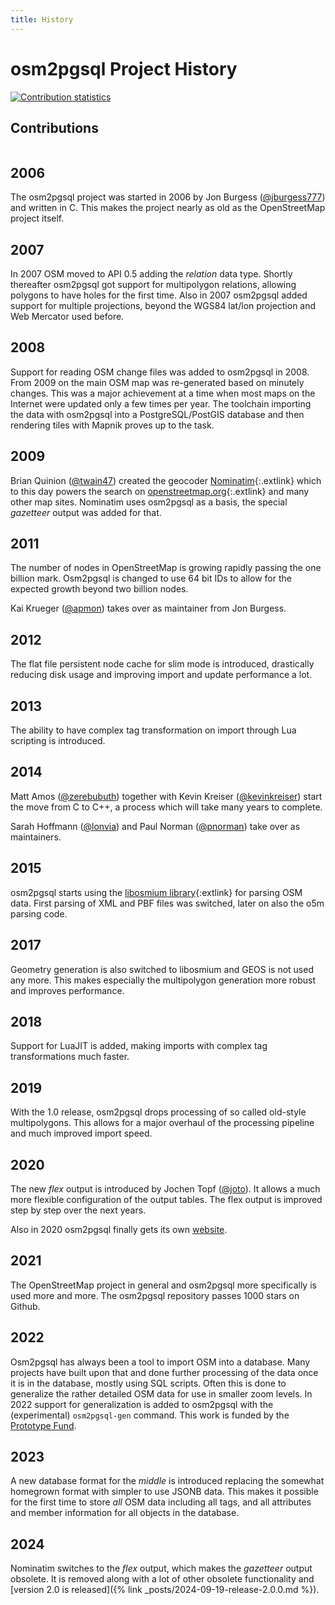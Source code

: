 ```yaml
---
title: History
---
```


# osm2pgsql Project History

<p class="history-chart"><a href="https://github.com/osm2pgsql-dev/osm2pgsql/graphs/contributors"><img src="{% link about/history/contributors.png %}" alt="Contribution statistics" title="Contribution statistics"/></a></p>

<div class="contributors-list">
    <h2>Contributions</h2>
    <table>
        <tbody id="contributor-table"></tbody>
    </table>
</div>

<div class="history" markdown="1">

## 2006

The osm2pgsql project was started in 2006 by Jon Burgess
([@jburgess777](https://github.com/jburgess777)) and written in C.
This makes the project nearly as old as the OpenStreetMap project itself.

## 2007

In 2007 OSM moved to API 0.5 adding the *relation* data type. Shortly
thereafter osm2pgsql got support for multipolygon relations, allowing polygons
to have holes for the first time. Also in 2007 osm2pgsql added support for
multiple projections, beyond the WGS84 lat/lon projection and Web Mercator used
before.

## 2008

Support for reading OSM change files was added to osm2pgsql in 2008. From 2009
on the main OSM map was re-generated based on minutely changes. This was a
major achievement at a time when most maps on the Internet were updated only a
few times per year. The toolchain importing the data with osm2pgsql into a
PostgreSQL/PostGIS database and then rendering tiles with Mapnik proves up to
the task.

## 2009

Brian Quinion ([@twain47](https://github.com/twain47)) created
the geocoder [Nominatim](https://nominatim.org/){:.extlink} which to this day
powers the search on
[openstreetmap.org](https://www.openstreetmap.org/){:.extlink} and many other
map sites. Nominatim uses osm2pgsql as a basis, the special *gazetteer* output
was added for that.

## 2011

The number of nodes in OpenStreetMap is growing rapidly passing the one billion
mark. Osm2pgsql is changed to use 64 bit IDs to allow for the
expected growth beyond two billion nodes.

Kai Krueger ([@apmon](https://github.com/apmon/)) takes over as maintainer
from Jon Burgess.

## 2012

The flat file persistent node cache for slim mode is introduced, drastically
reducing disk usage and improving import and update performance a lot.

## 2013

The ability to have complex tag transformation on import through Lua scripting
is introduced.

## 2014

Matt Amos ([@zerebubuth](https://github.com/zerebubuth))
together with Kevin Kreiser ([@kevinkreiser](https://github.com/kevinkreiser/))
start the move from C to C++, a process which will take many years to complete.

Sarah Hoffmann ([@lonvia](https://github.com/lonvia)) and
Paul Norman ([@pnorman](https://github.com/pnorman)) take over as maintainers.

## 2015

osm2pgsql starts using the [libosmium
library](https://osmcode.org/libosmium){:extlink} for parsing OSM data.
First parsing of XML and PBF files was switched, later on also the o5m parsing
code.

## 2017

Geometry generation is also switched to libosmium and GEOS is not used any
more. This makes especially the multipolygon generation more robust and
improves performance.

## 2018

Support for LuaJIT is added, making imports with complex tag transformations
much faster.

## 2019

With the 1.0 release, osm2pgsql drops processing of so called old-style
multipolygons. This allows for a major overhaul of the processing pipeline
and much improved import speed.

## 2020

The new *flex* output is introduced by Jochen Topf
([@joto](https://github.com/joto)). It allows a much more flexible
configuration of the output tables. The flex output is improved step by step
over the next years.

Also in 2020 osm2pgsql finally gets its own [website](https://osm2pgsql.org/).

## 2021

The OpenStreetMap project in general and osm2pgsql more specifically is used
more and more. The osm2pgsql repository passes 1000 stars on Github.

## 2022

Osm2pgsql has always been a tool to import OSM into a database. Many projects
have built upon that and done further processing of the data once it is in
the database, mostly using SQL scripts. Often this is done to generalize the
rather detailed OSM data for use in smaller zoom levels. In 2022 support for
generalization is added to osm2pgsql with the (experimental) `osm2pgsql-gen`
command. This work is funded by the [Prototype Fund](https://prototypefund.de/).

## 2023

A new database format for the *middle* is introduced replacing the somewhat
homegrown format with simpler to use JSONB data. This makes it possible for the
first time to store *all* OSM data including all tags, and all attributes and
member information for all objects in the database.

## 2024

Nominatim switches to the *flex* output, which makes the *gazetteer* output
obsolete. It is removed along with a lot of other obsolete functionality and
[version 2.0 is released]({% link _posts/2024-09-19-release-2.0.0.md %}).

</div>

<script>
const url = 'https://api.github.com/repos/osm2pgsql-dev/osm2pgsql/contributors';
const el = document.getElementById('contributor-table');
fetch(url)
  .then( (response) => {
    if (!response.ok) {
      throw new Error('HTTP error! Status: ${response.status}');
    }

    return response.json();
  })
  .then( (data) => {
    console.log(data);
    for (contributor of data) {
      el.innerHTML += '<tr><td><a href="' + contributor.html_url +
                      '"><img src="' + contributor.avatar_url +
                      '"/></a></td><td><a href="' + contributor.html_url + '">' +
                      contributor.login + '</a></td><td>' +
                      contributor.contributions + '</td></tr>';
    }
  });
</script>

